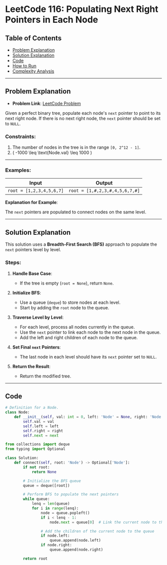 
# LeetCode 116: Populating Next Right Pointers in Each Node

## Table of Contents
- [Problem Explanation](#problem-explanation)
- [Solution Explanation](#solution-explanation)
- [Code](#code)
- [How to Run](#how-to-run)
- [Complexity Analysis](#complexity-analysis)

---

## Problem Explanation

- **Problem Link**: [LeetCode Problem](https://leetcode.com/problems/populating-next-right-pointers-in-each-node/)

Given a perfect binary tree, populate each node's `next` pointer to point to its next right node. If there is no next right node, the `next` pointer should be set to `NULL`.

### Constraints:
1. The number of nodes in the tree is in the range `[0, 2^12 - 1]`.
2. \( -1000 \leq \text{Node.val} \leq 1000 \)

---

### Examples:

| Input                                   | Output |
|------------------------------------------|--------|
| `root = [1,2,3,4,5,6,7]`                 | `root = [1,#,2,3,#,4,5,6,7,#]` |

**Explanation for Example**:


The `next` pointers are populated to connect nodes on the same level.

---

## Solution Explanation

This solution uses a **Breadth-First Search (BFS)** approach to populate the `next` pointers level by level.

### Steps:

1. **Handle Base Case**:
   - If the tree is empty (`root = None`), return `None`.

2. **Initialize BFS**:
   - Use a queue (`deque`) to store nodes at each level.
   - Start by adding the `root` node to the queue.

3. **Traverse Level by Level**:
   - For each level, process all nodes currently in the queue.
   - Use the `next` pointer to link each node to the next node in the queue.
   - Add the left and right children of each node to the queue.

4. **Set Final `next` Pointers**:
   - The last node in each level should have its `next` pointer set to `NULL`.

5. **Return the Result**:
   - Return the modified tree.

---

## Code

```python
# Definition for a Node.
class Node:
    def __init__(self, val: int = 0, left: 'Node' = None, right: 'Node' = None, next: 'Node' = None):
        self.val = val
        self.left = left
        self.right = right
        self.next = next

from collections import deque
from typing import Optional

class Solution:
    def connect(self, root: 'Node') -> Optional['Node']:
        if not root:
            return None

        # Initialize the BFS queue
        queue = deque([root])

        # Perform BFS to populate the next pointers
        while queue:
            lenq = len(queue)
            for i in range(lenq):
                node = queue.popleft()
                if i < lenq - 1:
                    node.next = queue[0]  # Link the current node to the next node in the queue

                # Add the children of the current node to the queue
                if node.left:
                    queue.append(node.left)
                if node.right:
                    queue.append(node.right)

        return root
